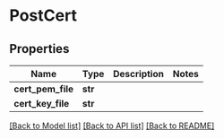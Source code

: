 # PostCert

## Properties
Name | Type | Description | Notes
------------ | ------------- | ------------- | -------------
**cert_pem_file** | **str** |  | 
**cert_key_file** | **str** |  | 

[[Back to Model list]](../README.md#documentation-for-models) [[Back to API list]](../README.md#documentation-for-api-endpoints) [[Back to README]](../README.md)



